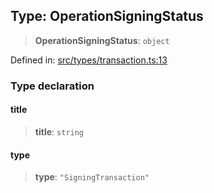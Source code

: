 
## Type: OperationSigningStatus

> **OperationSigningStatus**: `object`

Defined in: [src/types/transaction.ts:13](https://github.com/centrifuge/sdk/blob/212732e73f25bd4510d6678f3b949dc7a9984e80/src/types/transaction.ts#L13)

### Type declaration

#### title

> **title**: `string`

#### type

> **type**: `"SigningTransaction"`
